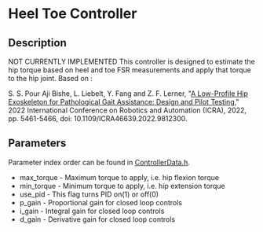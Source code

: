 # Heel Toe Controller

## Description
NOT CURRENTLY IMPLEMENTED
This controller is designed to estimate the hip torque based on heel and toe FSR measurements and apply that torque to the hip joint.
Based on : 

S\. S\. Pour Aji Bishe, L. Liebelt, Y. Fang and Z. F. Lerner, 
"[A Low-Profile Hip Exoskeleton for Pathological Gait Assistance: Design and Pilot Testing](https://ieeexplore.ieee.org/abstract/document/9812300)," 
2022 International Conference on Robotics and Automation (ICRA), 2022, pp. 5461-5466, doi: 10.1109/ICRA46639.2022.9812300.

## Parameters
Parameter index order can be found in [ControllerData.h](/ExoCode/src/ControllerData.h).
- max_torque - Maximum torque to apply, i.e. hip flexion torque
- min_torque - Minimum torque to apply, i.e. hip extension torque
- use_pid - This flag turns PID on(1) or off(0)
- p_gain - Proportional gain for closed loop controls
- i_gain - Integral gain for closed loop controls
- d_gain - Derivative gain for closed loop controls